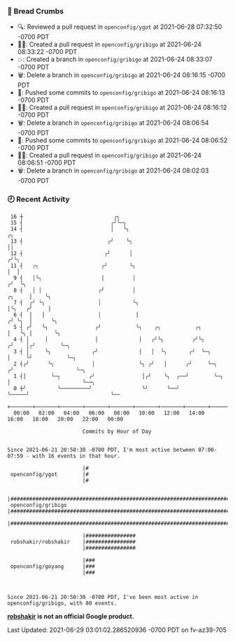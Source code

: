 ### 🍞 Bread Crumbs

 * 🔍: Reviewed a pull request in  `openconfig/ygot` at 2021-06-28 07:32:50 -0700 PDT
 * ✍🏼: Created a pull request in `openconfig/gribigo` at 2021-06-24 08:33:22 -0700 PDT
 * 💥: Created a branch in `openconfig/gribigo` at 2021-06-24 08:33:07 -0700 PDT
 * 🗑: Delete a branch in `openconfig/gribigo` at 2021-06-24 08:16:15 -0700 PDT
 * 🚢: Pushed some commits to `openconfig/gribigo` at 2021-06-24 08:16:13 -0700 PDT
 * ✍🏼: Created a pull request in `openconfig/gribigo` at 2021-06-24 08:16:12 -0700 PDT
 * 🗑: Delete a branch in `openconfig/gribigo` at 2021-06-24 08:06:54 -0700 PDT
 * 🚢: Pushed some commits to `openconfig/gribigo` at 2021-06-24 08:06:52 -0700 PDT
 * ✍🏼: Created a pull request in `openconfig/gribigo` at 2021-06-24 08:06:51 -0700 PDT
 * 🗑: Delete a branch in `openconfig/gribigo` at 2021-06-24 08:02:03 -0700 PDT

### 🕘 Recent Activity
```
 16 ┼                             ╭╮
 15 ┤                            ╭╯╰─╮
 14 ┤                            │   ╰╮                                               ╭╮
 13 ┤                           ╭╯    ╰╮                                              ││
 12 ┤                          ╭╯      │                                             ╭╯╰╮
 11 ┤   ╭╮                    ╭╯       ╰╮                                            │  │
  9 ┤   │╰╮                   │         │                                           ╭╯  ╰╮
  8 ┤   │ │                  ╭╯         │                                    ╭╮     │    ╰╮
  7 ┤  ╭╯ ╰╮                 │          ╰╮                                   │╰╮   ╭╯     │
  6 ┤  │   │                 │           │                                  ╭╯ ╰╮  │      ╰╮
  5 ┤ ╭╯   ╰╮               ╭╯           ╰╮    ╭╮           ╭╮              │   ╰╮ │       ╰╮
  4 ┤ │     │               │             │   ╭╯╰╮         ╭╯╰╮            ╭╯    │╭╯        ╰─╮
  3 ┤ │     ╰╮             ╭╯             │   │  ╰╮       ╭╯  ╰─╮          │     ╰╯           ╰─╮
  2 ┤╭╯      ╰╮            │              ╰╮ ╭╯   │      ╭╯     ╰─╮       ╭╯                    ╰─╮
  1 ┤│        ╰─╮         ╭╯               │╭╯    ╰╮  ╭──╯        ╰─╮     │                       ╰──╮
  0 ┼╯          ╰─────────╯                ╰╯      ╰──╯             ╰─────╯                          ╰──
    +───────+───────+───────+───────+───────+───────+───────+───────+───────+───────+───────+───────+────
  00:00   02:00   04:00   06:00   08:00   10:00   12:00   14:00   16:00   18:00   20:00   22:00   00:00   

						Commits by Hour of Day


Since 2021-06-21 20:50:30 -0700 PDT, I'm most active between 07:00-07:59 - with 16 events in that hour.

```



```
                        |#
 openconfig/ygot        |#
                        |#

                        |################################################################################
 openconfig/gribigo     |################################################################################
                        |################################################################################

                        |################
 robshakir/robshakir    |################
                        |################

                        |###
 openconfig/goyang      |###
                        |###



Since 2021-06-21 20:50:30 -0700 PDT, I've been most active in openconfig/gribigo, with 80 events.

```
**[robshakir](mailto:robjs@google.com) is not an official Google product.**


Last Updated: 2021-06-29 03:01:02.286520936 -0700 PDT on fv-az39-705
